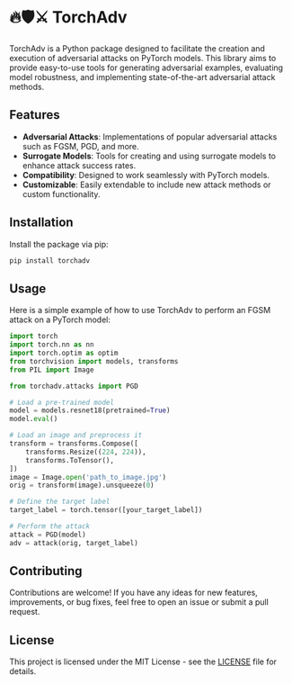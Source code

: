 # 🔥🛡️⚔️ TorchAdv

TorchAdv is a Python package designed to facilitate the creation and execution of adversarial attacks on PyTorch models. This library aims to provide easy-to-use tools for generating adversarial examples, evaluating model robustness, and implementing state-of-the-art adversarial attack methods.

## Features

- **Adversarial Attacks**: Implementations of popular adversarial attacks such as FGSM, PGD, and more.
- **Surrogate Models**: Tools for creating and using surrogate models to enhance attack success rates.
- **Compatibility**: Designed to work seamlessly with PyTorch models.
- **Customizable**: Easily extendable to include new attack methods or custom functionality.

## Installation

Install the package via pip:

```bash
pip install torchadv
```

## Usage

Here is a simple example of how to use TorchAdv to perform an FGSM attack on a PyTorch model:

```python
import torch
import torch.nn as nn
import torch.optim as optim
from torchvision import models, transforms
from PIL import Image

from torchadv.attacks import PGD

# Load a pre-trained model
model = models.resnet18(pretrained=True)
model.eval()

# Load an image and preprocess it
transform = transforms.Compose([
    transforms.Resize((224, 224)),
    transforms.ToTensor(),
])
image = Image.open('path_to_image.jpg')
orig = transform(image).unsqueeze(0)

# Define the target label
target_label = torch.tensor([your_target_label])

# Perform the attack
attack = PGD(model)
adv = attack(orig, target_label)
```

## Contributing

Contributions are welcome! If you have any ideas for new features, improvements, or bug fixes, feel free to open an issue or submit a pull request.

## License

This project is licensed under the MIT License - see the [LICENSE](LICENSE) file for details.

